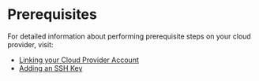 # Prerequisites

For detailed information about performing prerequisite steps on your cloud provider, visit:

* [Linking your Cloud Provider Account](cloud_accounts.md)
* [Adding an SSH Key](ssh_key.md)
